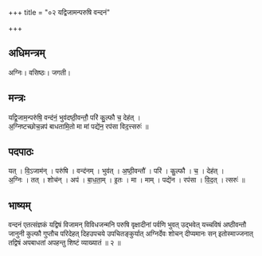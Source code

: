 +++
title = "०२ यद्विजामन्परुषि वन्दनं"

+++
## अधिमन्त्रम्
अग्निः। वसिष्ठः। जगती।

## मन्त्रः
यद्वि॒जाम॒न्परु॑षि॒ वन्द॑नं॒ भुव॑दष्ठी॒वन्तौ॒ परि॑ कु॒ल्फौ च॒ देह॑त् ।  
अ॒ग्निष्टच्छोच॒न्नप॑ बाधतामि॒तो मा मां पद्ये॑न॒ रप॑सा विद॒त्त्सरुः॑ ॥

## पदपाठः
यत् । वि॒ऽजाम॑न् । परु॑षि । वन्द॑नम् । भुव॑त् । अ॒ष्ठी॒वन्तौ॑ । परि॑ । कु॒ल्फौ । च॒ । देह॑त् ।  
अ॒ग्निः । तत् । शोच॑न् । अप॑ । बा॒ध॒ता॒म् । इ॒तः । मा । माम् । पद्ये॑न । रप॑सा । वि॒द॒त् । त्सरुः॑ ॥

## भाष्यम्
वन्दनं एतत्संज्ञकं यद्विषं विजामन् विविधजन्मनि परुषि वृक्षादीनां पर्वणि भुवत् उद्भवेत् यच्चविषं अष्ठीवन्तौ जानुनी कुल्फौ गुप्तौच परिदेहत् दिहउपचये उपचितङ्कुर्यात् अग्निर्देवः शोचन् दीप्यमानः सन् इतोस्माज्जनात् तद्विषं अपबाधतां अपहन्तु शिष्टं व्याख्यातं ॥ २ ॥